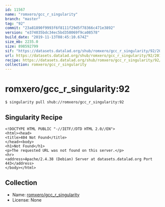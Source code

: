 ```yaml
---
id: 11567
name: "romxero/gcc_r_singularity"
branch: "master"
tag: "92"
commit: "23a81890f9993f6f8111f29d5f78366c471e3892"
version: "e374035bdc34ec5bd358069f9ca08578"
build_date: "2019-11-13T08:45:10.674Z"
size_mb: 2235.0
size: 898592799
sif: "https://datasets.datalad.org/shub/romxero/gcc_r_singularity/92/2019-11-13-23a81890-e374035b/e374035bdc34ec5bd358069f9ca08578.sif"
url: https://datasets.datalad.org/shub/romxero/gcc_r_singularity/92/2019-11-13-23a81890-e374035b/
recipe: https://datasets.datalad.org/shub/romxero/gcc_r_singularity/92/2019-11-13-23a81890-e374035b/Singularity
collection: romxero/gcc_r_singularity
---
```


# romxero/gcc_r_singularity:92

```bash
$ singularity pull shub://romxero/gcc_r_singularity:92
```

## Singularity Recipe

```singularity
<!DOCTYPE HTML PUBLIC "-//IETF//DTD HTML 2.0//EN">
<html><head>
<title>404 Not Found</title>
</head><body>
<h1>Not Found</h1>
<p>The requested URL was not found on this server.</p>
<hr>
<address>Apache/2.4.38 (Debian) Server at datasets.datalad.org Port 443</address>
</body></html>
```

## Collection

 - Name: [romxero/gcc_r_singularity](https://github.com/romxero/gcc_r_singularity)
 - License: None

